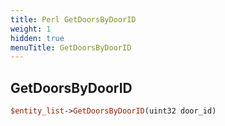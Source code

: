 ```yaml
---
title: Perl GetDoorsByDoorID
weight: 1
hidden: true
menuTitle: GetDoorsByDoorID
---
```

## GetDoorsByDoorID
```perl
$entity_list->GetDoorsByDoorID(uint32 door_id)
```